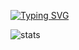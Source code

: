 [![Typing SVG](https://readme-typing-svg.demolab.com?font=Rubik+Doodle+Shadow&size=30&pause=1000&color=FF4809&background=FFFFFF00&random=false&width=435&lines=Hi+there+%F0%9F%91%8B)](https://git.io/typing-svg)

<!--
**sergey030902/sergey030902** is a ✨ _special_ ✨ repository because its `README.md` (this file) appears on your GitHub profile.

Here are some ideas to get you started:

- 🔭 I’m currently working on ...
- 🌱 I’m currently learning ...
- 👯 I’m looking to collaborate on ...
- 🤔 I’m looking for help with ...
- 💬 Ask me about ...
- 📫 How to reach me: ...
- 😄 Pronouns: ...
- ⚡ Fun fact: ...
-->
![stats](https://github-readme-stats.vercel.app/api?username=sergey030902&show_icons=true&bg_color=00000000)
